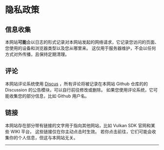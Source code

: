 # **隐私政策**

## **信息收集**

本网站**可能**会以日志的形式记录对本网站发起的网络请求，它记录您访问的页面、您使用的设备和浏览器类型以及您从哪里来。
这仅用于服务器维护，不会以任何方式对外传播，且保持定期清理。

## **评论**

本网站评论系统使用 [Discus](https://giscus.app/zh-CN) ，所有评论将被记录在本网站 Github 仓库的的 Discussion 的公告模块，可以自行前往修改或删除。
如果您使用评论系统，它可能收集您的部分信息，比如 Github 用户名。

## **链接**

本网站存在部分带有链接的文字用于指向其他网站，比如 Vulkan SDK 官网和某些 WIKI 平台，
这些链接仅在你主动点击时生效。
若你点击前往，它们可能会收集你的个人信息，但这与本网站无关。

---
